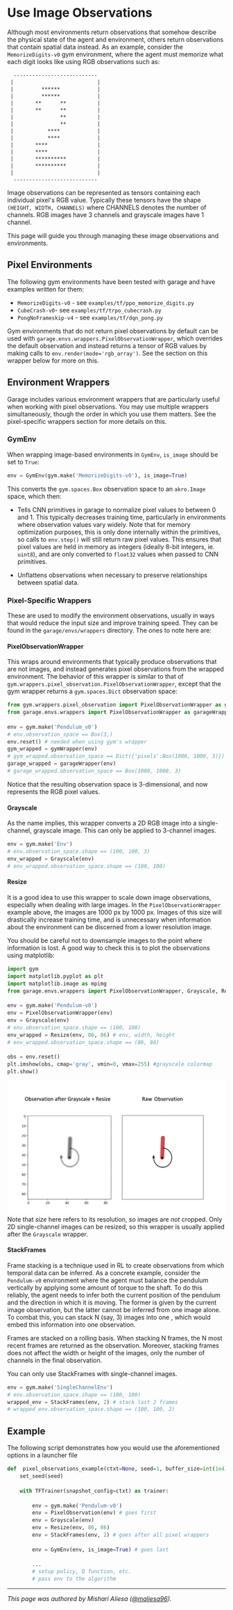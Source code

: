 # Use Image Observations

Although most environments return observations that somehow describe the
physical state of the agent and environment, others return observations that
contain spatial data instead. As an example, consider the `MemorizeDigits-v0`
gym environment, where the agent must memorize what each digit looks like using
RGB observations such as:

```
  ---------------------------
 |                           |
 |         ******            |
 |         ******            |
 |       **      **          |
 |       **      **          |
 |               **          |
 |               **          |
 |           ****            |
 |           ****            |
 |       ****                |
 |       ****                |
 |       **********          |
 |       **********          |
 |                           |
  ---------------------------
```

Image observations can be represented as tensors containing each individual
pixel's RGB value. Typically these tensors have the shape `(HEIGHT, WIDTH,
CHANNELS)` where CHANNELS denotes the number of channels. RGB images have 3
channels and grayscale images have 1 channel.

This page will guide you through managing these image observations and
environments.

## Pixel Environments

The following gym environments have been tested with garage and have examples
written for them:

* `MemorizeDigits-v0` - see `examples/tf/ppo_memorize_digits.py`
* `CubeCrash-v0`- see `examples/tf/trpo_cubecrash.py`
* `PongNoFrameskip-v4` - see `examples/tf/dqn_pong.py`

Gym environments that do not return pixel observations by default can be used
with `garage.envs.wrappers.PixelObservationWrapper`, which overrides the default
observation and instead returns a tensor of RGB values by making calls to
`env.render(mode='rgb_array')`. See the section on this wrapper below for more
on this.

## Environment Wrappers

Garage includes various environment wrappers that are particularly useful when
working with pixel observations. You may use multiple wrappers simultaneously,
though the order in which you use them matters. See the pixel-specific wrappers
section for more details on this.

### GymEnv

When wrapping image-based environments in `GymEnv`, `is_image` should be set
to `True`:

```python
env = GymEnv(gym.make('MemorizeDigits-v0'), is_image=True)
```

This converts the `gym.spaces.Box` observation space to an `akro.Image` space,
which then:

* Tells CNN primitives in garage to normalize pixel values to between 0 and 1.
  This typically decreases training time, particularly in environments where
  observation values vary widely. Note that for memory optimization purposes,
  this is only done internally within the primitives, so calls to `env.step()`
  will still return raw pixel values. This ensures that pixel values are held in
  memory as integers (ideally 8-bit integers, ie. `uint8`), and are only
  converted to `float32` values when passed to CNN primitives.

* Unflattens observations when necessary to preserve relationships between
  spatial data.

### Pixel-Specific Wrappers

These are used to modify the environment observations, usually in ways that
would reduce the input size and improve training speed. They can be found in the
`garage/envs/wrappers` directory. The ones to note here are:

#### PixelObservationWrapper

This wraps around environments that typically produce observations that are not
images, and instead generates pixel observations from the wrapped environment.
The behavior of this wrapper is similar to that of
`gym.wrappers.pixel_observation.PixelObservationWrapper`, except that the gym
wrapper returns a `gym.spaces.Dict` observation space:

```python
from gym.wrappers.pixel_observation import PixelObservationWrapper as gymWrapper
from garage.envs.wrappers import PixelObservationWrapper as garageWrapper

env = gym.make('Pendulum_v0')
# env.observation_space == Box(3,)
env.reset() # needed when using gym's wrapper
gym_wrapped = gymWrapper(env)
# gym_wrapped.observation_space == Dict({'pixels':Box(1000, 1000, 3)})
garage_wrapped = garageWrapper(env)
# garage_wrapped.observation_space == Box(1000, 1000, 3)

```

Notice that the resulting observation space is 3-dimensional, and now represents
the RGB pixel values.

#### Grayscale

As the name implies, this wrapper converts a 2D RGB image into a single-channel,
grayscale image. This can only be applied to 3-channel images.

```python
env = gym.make('Env')
# env.observation_space.shape == (100, 100, 3)
env_wrapped = Grayscale(env)
# env_wrapped.observation_space.shape == (100, 100)
```

#### Resize

It is a good idea to use this wrapper to scale down image observations,
especially when dealing with large images. In the `PixelObservationWrapper`
example above, the images are 1000 px by 1000 px. Images of this size will
drastically increase training time, and is unnecessary when information about
the environment can be discerned from a lower resolution image.

You should be careful not to downsample images to the point where information is
lost. A good way to check this is to plot the observations using matplotlib:

```python
import gym
import matplotlib.pyplot as plt
import matplotlib.image as mpimg
from garage.envs.wrappers import PixelObservationWrapper, Grayscale, Resize

env = gym.make('Pendulum-v0')
env = PixelObservationWrapper(env)
env = Grayscale(env)
# env.observation_space.shape == (100, 100)
env_wrapped = Resize(env, 86, 86) # env, width, height
# env_wrapped.observation_space.shape == (86, 86)

obs = env.reset()
plt.imshow(obs, cmap='gray', vmin=0, vmax=255) #grayscale colormap
plt.show()
```

![Grayscaled + Resized observation on the left, raw observation on the right](matplotlib_example.png)
Note that *size* here refers to its resolution, so images are *not* cropped.
Only 2D single-channel images can be resized, so this wrapper is usually applied
after the `Grayscale` wrapper.

#### StackFrames

Frame stacking is a technique used in RL to create observations from which
temporal data can be inferred. As a concrete example, consider the `Pendulum-v0`
environment where the agent must balance the pendulum vertically by applying
some amount of torque to the shaft. To do this reliably, the agent needs to
infer both the current position of the pendulum and the direction in which it is
moving. The former is given by the current image observation, but the latter
cannot be inferred from one image alone. To combat this, you can stack N (say,
3) images into one , which would embed this information into one observation.

Frames are stacked on a rolling basis. When stacking N frames, the N most recent
frames are returned as the observation. Moreover, stacking frames does not
affect the width or height of the images, only the number of channels in the
final observation.

You can only use StackFrames with single-channel images.

```python
env = gym.make('SingleChannelEnv')
# env.observation_space.shape == (100, 100)
wrapped_env = StackFrames(env, 2) # stack last 2 frames
# wrapped_env.observation_space.shape == (100, 100, 2)
```

## Example

The following script demonstrates how you would use the aforementioned options
in a launcher file

```python
def  pixel_observations_example(ctxt=None, seed=1, buffer_size=int(1e4)):
    set_seed(seed)

    with TFTrainer(snapshot_config=ctxt) as trainer:

        env = gym.make('Pendulum-v0')
        env = PixelObservation(env) # goes first
        env = Grayscale(env)
        env = Resize(env, 86, 86)
        env = StackFrames(env, 2) # goes after all pixel wrappers

        env = GymEnv(env, is_image=True) # goes last

        ...
        # setup policy, Q function, etc.
        # pass env to the algorithm

```

----

*This page was authored by Mishari Aliesa ([@maliesa96](https://github.com/maliesa96)).*
